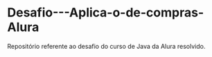 # Desafio---Aplica-o-de-compras-Alura
Repositório referente ao desafio do curso de Java da Alura resolvido.
